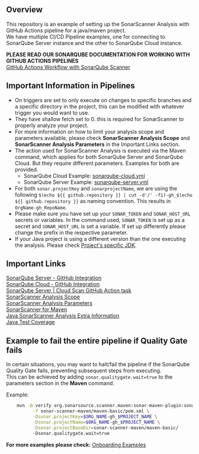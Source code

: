 ## Overview

This repository is an example of setting up the SonarScanner Analysis with GitHub Actions pipeline for a java/maven project.  
We have multiple CI/CD Pipeline examples, one for connecting to SonarQube Server instance and the other to SonarQube Cloud instance.   

__**PLEASE READ OUR SONARQUBE DOCUMENTATION FOR WORKING WITH GITHUB ACTIONS PIPELINES**__  
[GitHub Actions Workflow with SonarQube Scanner](https://docs.sonarsource.com/sonarqube-server/latest/devops-platform-integration/github-integration/adding-analysis-to-github-actions-workflow/)  

## Important Information in Pipelines
- On triggers are set to only execute on changes to specific branches and a specific directory in the project, this can be modified with whatever trigger you would want to use.
- They have shallow fetch set to 0. this is required for SonarScanner to properly analyze your project.  
- For more information on how to limit your analysis scope and parameters available, please check **SonarScanner Analysis Scope** and **SonarScanner Analysis Parameters** in the Important Links section.
- The action used for SonarScanner Analysis is executed via the Maven command, which applies for both SonarQube Server and SonarQube Cloud. But they require different parameters. Examples for both are provided.
    - SonarQube Cloud Example: [sonarqube-cloud.yml](.github/workflows/sonarqube-cloud.yml)  
    - SonarQube Server Example: [sonarqube-server.yml](.github/workflows/sonarqube-server.yml) 
- For both `sonar.projectKey` and `sonarprojectName`, we are using the following `$(echo ${{ github.repository }} | cut -d'/' -f1)-gh_$(echo ${{ github.repository }}` as naming convention. This results in `OrgName-gh_RepoName`.  
- Please make sure you have set up your `SONAR_TOKEN` and `SONAR_HOST_URL` secrets or variables. In the command used, `SONAR_TOKEN` is set up as a secret and `SONAR_HOST_URL` is set a variable. If set up differently please change the prefix in the respective parameter.
- If your Java project is using a different version than the one executing the analysis. Please check [Project's specific JDK](https://docs.sonarsource.com/sonarqube-server/latest/analyzing-source-code/languages/java/#project-specific-jdk).  

## Important Links
[SonarQube Server - GitHub Integration](https://docs.sonarsource.com/sonarqube-server/latest/devops-platform-integration/github-integration/introduction/)  
[SonarQube Cloud - GitHub Integration](https://docs.sonarsource.com/sonarqube-cloud/getting-started/github/)  
[SonarQube Server | Cloud Scan GitHub Action task](https://github.com/marketplace/actions/official-sonarqube-scan)  
[SonarScanner Analysis Scope](https://docs.sonarsource.com/sonarqube-server/latest/project-administration/analysis-scope/)  
[SonarScanner Analysis Parameters](https://docs.sonarsource.com/sonarqube-server/latest/analyzing-source-code/analysis-parameters/)   
[SonarScanner for Maven](https://docs.sonarsource.com/sonarqube-server/latest/analyzing-source-code/scanners/sonarscanner-for-maven/)  
[Java SonarScanner Analysis Extra Information](https://docs.sonarsource.com/sonarqube-server/latest/analyzing-source-code/languages/java/)  
[Java Test Coverage](https://docs.sonarsource.com/sonarqube-server/latest/analyzing-source-code/test-coverage/java-test-coverage/)  

## Example to fail the entire pipeline if Quality Gate fails
In certain situations, you may want to halt/fail the pipeline if the SonarQube Quality Gate fails, preventing subsequent steps from executing.  
This can be achieved by adding `sonar.qualitygate.wait=true` to the parameters section in the **Maven** command.  

Example:
``` sh
    mvn -B verify org.sonarsource.scanner.maven:sonar-maven-plugin:sonar -X \
          -f sonar-scanner-maven/maven-basic/pom.xml \
          -Dsonar.projectKey=$ORG_NAME-gh_$PROJECT_NAME \
          -Dsonar.projectName=$ORG_NAME-gh_$PROJECT_NAME \
          -Dsonar.projectBaseDir=sonar-scanner-maven/maven-basic/ 
          -Dsonar.qualitygate.wait=true
```

__**For more examples please check:**__
[Onboarding Examples](https://github.com/sonar-solutions/Onboarding-Examples-List)
